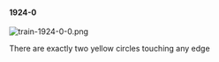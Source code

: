 #### 1924-0
![train-1924-0-0.png](https://github.com/lil-lab/nlvr/raw/master/nlvr/train/images/5/train-1924-0-0.png "train-1924-0-0.png")

There are exactly two yellow circles touching any edge